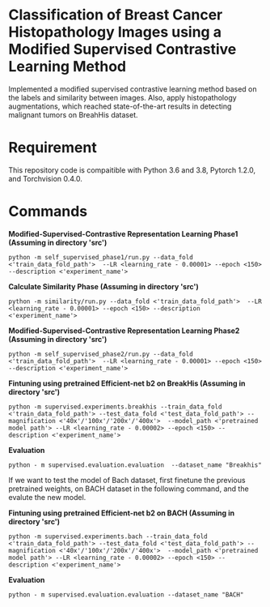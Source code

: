 # Classification of Breast Cancer Histopathology Images using a Modified Supervised Contrastive Learning Method

Implemented a modified supervised contrastive learning method
based on the labels and similarity between images. Also, apply histopathology augmentations, which
reached state-of-the-art results in detecting malignant tumors on BreahHis dataset.
# Requirement
This repository code is compaitible with Python 3.6 and 3.8, Pytorch 1.2.0, and Torchvision 0.4.0.

# Commands

**Modified-Supervised-Contrastive Representation Learning Phase1 (Assuming in directory 'src')** 

```python -m self_supervised_phase1/run.py --data_fold <'train_data_fold_path'>  --LR <learning_rate - 0.00001> --epoch <150> --description <'experiment_name'>```

**Calculate Similarity Phase (Assuming in directory 'src')** 

```python -m similarity/run.py --data_fold <'train_data_fold_path'>  --LR <learning_rate - 0.00001> --epoch <150> --description <'experiment_name'>```

**Modified-Supervised-Contrastive Representation Learning Phase2 (Assuming in directory 'src')** 

```python -m self_supervised_phase2/run.py --data_fold <'train_data_fold_path'>  --LR <learning_rate - 0.00001> --epoch <150> --description <'experiment_name'>```

**Fintuning using pretrained Efficient-net b2 on BreakHis (Assuming in directory 'src')**

```python -m supervised.experiments.breakhis --train_data_fold <'train_data_fold_path'> --test_data_fold <'test_data_fold_path'> --magnification <'40x'/'100x'/'200x'/'400x'>  --model_path <'pretrained model path'> --LR <learning_rate - 0.00002> --epoch <150> --description <'experiment_name'>```

**Evaluation**

```python - m supervised.evaluation.evaluation  --dataset_name "Breakhis" ```

If we want to test the model of Bach dataset, first finetune the previous pretrained weights, on BACH dataset in the following command, and the evalute the new model.

**Fintuning using pretrained Efficient-net b2 on BACH (Assuming in directory 'src')**

```python -m supervised.experiments.bach --train_data_fold <'train_data_fold_path'> --test_data_fold <'test_data_fold_path'> --magnification <'40x'/'100x'/'200x'/'400x'>  --model_path <'pretrained model path'> --LR <learning_rate - 0.00002> --epoch <150> --description <'experiment_name'>```

**Evaluation**

```python - m supervised.evaluation.evaluation --dataset_name "BACH" ```

